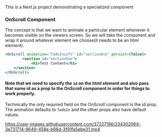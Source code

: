 This is a Next.js project demonstrating a specialized component
### OnScroll Component
The concept is that we want to animate a particular element whenever it becomes visible on the viewers screen. So we will take the component and wrap it around whatever element we choose(it needs to be an html element).

```jsx
<OnScroll animation="fadeInLeft" id="sectionOne" persist={false}>
    	<section id="sectionOne">
    		<h1>Test Content</h1>
	</section>
</OnScroll>
```
#### Note that we need to specify the ``id`` on the html element and also pass that same id as a prop to the OnScroll component in order for things to work properly.

Technically the only required field on the OnScroll component is the id prop. The animation defaults to ``fadeIn`` and the other props also have default values.

https://user-images.githubusercontent.com/37227196/234302064-3e731714-9649-458e-b66d-3f91fa5ebe31.mp4
